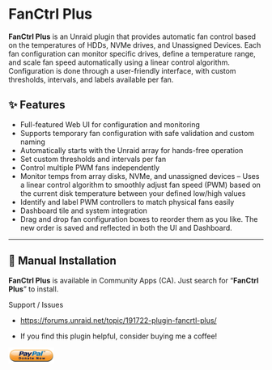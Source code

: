 # **FanCtrl Plus**

**FanCtrl Plus** is an Unraid plugin that provides automatic fan control based on the temperatures of HDDs, NVMe drives, and Unassigned Devices.
Each fan configuration can monitor specific drives, define a temperature range, and scale fan speed automatically using a linear control algorithm.
Configuration is done through a user-friendly interface, with custom thresholds, intervals, and labels available per fan.

## ✨ Features

- Full-featured Web UI for configuration and monitoring
- Supports temporary fan configuration with safe validation and custom naming
- Automatically starts with the Unraid array for hands-free operation
- Set custom thresholds and intervals per fan
- Control multiple PWM fans independently
- Monitor temps from array disks, NVMe, and unassigned devices
– Uses a linear control algorithm to smoothly adjust fan speed (PWM) based on the current disk temperature between your defined low/high values
- Identify and label PWM controllers to match physical fans easily
- Dashboard tile and system integration
- Drag and drop fan configuration boxes to reorder them as you like. The new order is saved and reflected in both the UI and Dashboard.

---

## 🔧 Manual Installation

**FanCtrl Plus** is available in Community Apps (CA). Just search for “**FanCtrl Plus**” to install.

Support / Issues
- https://forums.unraid.net/topic/191722-plugin-fancrtl-plus/

- If you find this plugin helpful, consider buying me a coffee!

<p align="left">
  <a href="https://www.paypal.com/paypalme/cck9393" target="_blank">
    <img src="https://raw.githubusercontent.com/ck9393/fanctrlplus/main/.github/assets/donate.png" alt="Donate" width="90">
  </a>
</p>


